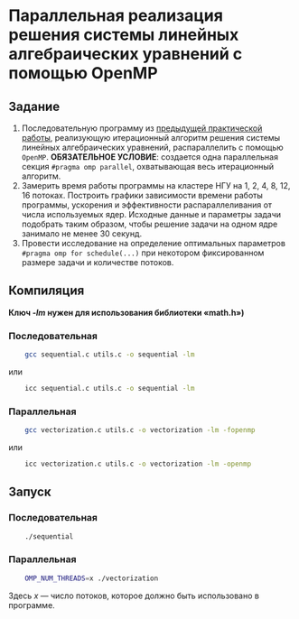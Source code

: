 # Параллельная реализация решения системы линейных алгебраических уравнений с помощью OpenMP

## Задание

1. Последовательную программу из [предыдущей практической работы](../SLAE+MPI), реализующую итерационный алгоритм решения системы линейных алгебраических уравнений, распараллелить с помощью `OpenMP`. **ОБЯЗАТЕЛЬНОЕ УСЛОВИЕ**: создается одна параллельная секция `#pragma omp parallel`, охватывающая весь итерационный алгоритм.
2. Замерить время работы программы на кластере НГУ на 1, 2, 4, 8, 12, 16 потоках. Построить графики зависимости времени работы программы, ускорения и эффективности распараллеливания от числа используемых ядер. Исходные данные и параметры задачи подобрать таким образом, чтобы решение задачи на одном ядре занимало не менее 30 секунд.
3. Провести исследование на определение оптимальных параметров `#pragma omp for schedule(...)` при некотором фиксированном размере задачи и количестве потоков.

## Компиляция

**Ключ *-lm* нужен для использования библиотеки «math.h»)**

### Последовательная

```Bash
    gcc sequential.c utils.c -o sequential -lm
```

или

```Bash
    icc sequential.c utils.c -o sequential -lm
```

### Параллельная

```Bash
    gcc vectorization.c utils.c -o vectorization -lm -fopenmp
```

или
 
```Bash
    icc vectorization.c utils.c -o vectorization -lm -openmp
```

## Запуск

### Последовательная

```Bash
    ./sequential
```

### Параллельная

```Bash
    OMP_NUM_THREADS=x ./vectorization
```

Здесь *x* — число потоков, которое должно быть использовано в программе.

